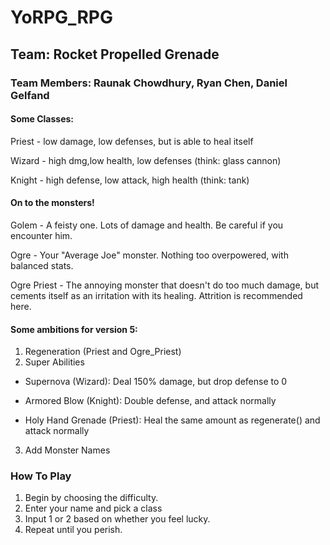 # YoRPG_RPG

## Team: Rocket Propelled Grenade

### Team Members: Raunak Chowdhury, Ryan Chen, Daniel Gelfand

#### Some Classes:

Priest - low damage, low defenses, but is able to heal itself

Wizard - high dmg,low health, low defenses (think: glass cannon)

Knight - high defense, low attack, high health (think: tank)

#### On to the monsters!

Golem - A feisty one. Lots of damage and health. Be careful if you encounter him.

Ogre - Your "Average Joe" monster. Nothing too overpowered, with balanced stats.

Ogre Priest - The annoying monster that doesn't do too much damage, but cements itself as an irritation with its healing. Attrition is recommended here.

#### Some ambitions for version 5:
1. Regeneration (Priest and Ogre_Priest)
2. Super Abilities

* Supernova (Wizard): Deal 150% damage, but drop defense to 0

* Armored Blow (Knight): Double defense, and attack normally

* Holy Hand Grenade (Priest): Heal the same amount as regenerate() and attack normally

3. Add Monster Names

### How To Play
1. Begin by choosing the difficulty. 
2. Enter your name and pick a class
3. Input 1 or 2 based on whether you feel lucky.
4. Repeat until you perish.

